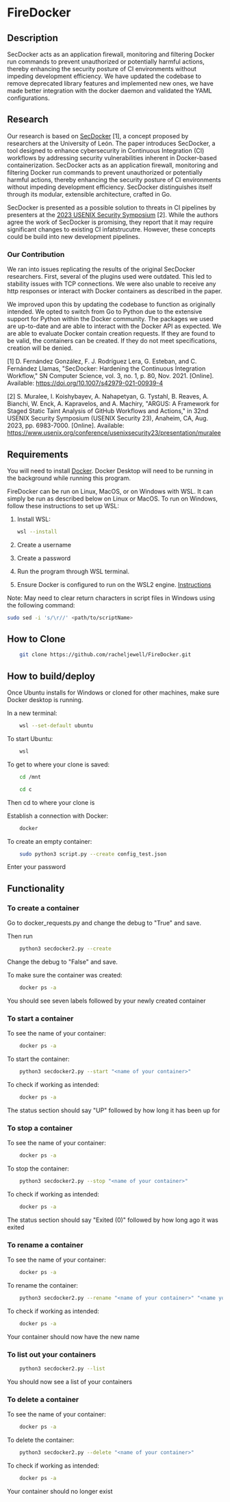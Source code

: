 # FireDocker

## Description

SecDocker acts as an application firewall, monitoring and filtering Docker run commands to prevent unauthorized or potentially harmful actions, thereby enhancing the security posture of CI environments without impeding development efficiency. We have updated the codebase to remove deprecated library features and implemented new ones, we have made better integration with the docker daemon and validated the YAML configurations.

## Research

Our research is based on [SecDocker](https://doi.org/10.1007/s42979-021-00939-4) [1], a concept proposed by researchers at the University of León. The paper introduces SecDocker, a tool designed to enhance cybersecurity in Continuous Integration (CI) workflows by addressing security vulnerabilities inherent in Docker-based containerization. SecDocker acts as an application firewall, monitoring and filtering Docker run commands to prevent unauthorized or potentially harmful actions, thereby enhancing the security posture of CI environments without impeding development efficiency. SecDocker distinguishes itself through its modular, extensible architecture, crafted in Go.

SecDocker is presented as a possible solution to threats in CI pipelines by presenters at the [2023 USENIX Security Symposium](https://www.usenix.org/conference/usenixsecurity23/presentation/muralee) [2]. While the authors agree the work of SecDocker is promising, they report that it may require significant changes to existing CI infatstrucutre. However, these concepts could be build into new development pipelines.

### Our Contribution

We ran into issues replicating the results of the original SecDocker researchers. First, several of the plugins used were outdated. This led to stability issues with TCP connections. We were also unable to receive any http responses or interact with Docker containers as described in the paper.

We improved upon this by updating the codebase to function as originally intended. We opted to switch from Go to Python due to the extensive support for Python within the Docker community. The packages we used are up-to-date and are able to interact with the Docker API as expected. We are able to evaluate Docker contain creation requests. If they are found to be valid, the containers can be created. If they do not meet specifications, creation will be denied.

[1] D. Fernández González, F. J. Rodríguez Lera, G. Esteban, and C. Fernández Llamas, "SecDocker: Hardening the Continuous Integration Workflow," SN Computer Science, vol. 3, no. 1, p. 80, Nov. 2021. [Online]. Available: <https://doi.org/10.1007/s42979-021-00939-4>

[2] S. Muralee, I. Koishybayev, A. Nahapetyan, G. Tystahl, B. Reaves, A. Bianchi, W. Enck, A. Kapravelos, and A. Machiry, "ARGUS: A Framework for Staged Static Taint Analysis of GitHub Workflows and Actions," in 32nd USENIX Security Symposium (USENIX Security 23), Anaheim, CA, Aug. 2023, pp. 6983-7000. [Online]. Available: <https://www.usenix.org/conference/usenixsecurity23/presentation/muralee>

## Requirements

You will need to install [Docker](https://www.docker.com/get-started/). Docker Desktop will need to be running in the background while running this program.

FireDocker can be run on Linux, MacOS, or on Windows with WSL. It can simply be run as described below on Linux or MacOS. To run on Windows, follow these instructions to set up WSL:

1. Install WSL:

    ```bash
    wsl --install
    ```

2. Create a username
3. Create a password
4. Run the program through WSL terminal.
5. Ensure Docker is configured to run on the WSL2 engine. [Instructions](https://docs.docker.com/desktop/wsl/)

Note: May need to clear return characters in script files in Windows using the following command:

```bash
sudo sed -i 's/\r//' <path/to/scriptName>
```

## How to Clone

```bash
    git clone https://github.com/racheljewell/FireDocker.git
```

## How to build/deploy

Once Ubuntu installs for Windows or cloned for other machines, make sure Docker desktop is running.

In a new terminal:

```bash
    wsl --set-default ubuntu
```

To start Ubuntu:

```bash
    wsl
```

To get to where your clone is saved:

```bash
    cd /mnt
```

```bash
    cd c
```

Then cd to where your clone is

Establish a connection with Docker:

```bash
    docker
```

To create an empty container:

```bash
    sudo python3 script.py --create config_test.json
```

Enter your password

## Functionality

### To create a container

Go to docker_requests.py and change the debug to "True" and save.

Then run

```bash
    python3 secdocker2.py --create
```

Change the debug to "False" and save.

To make sure the container was created:

```bash
    docker ps -a
```

You should see seven labels followed by your newly created container

### To start a container

To see the name of your container:

```bash
    docker ps -a
```

To start the container:

```bash
    python3 secdocker2.py --start "<name of your container>"
```

To check if working as intended:

```bash
    docker ps -a
```

The status section should say "UP" followed by how long it has been up for

### To stop a container

To see the name of your container:

```bash
    docker ps -a
```

To stop the container:

```bash
    python3 secdocker2.py --stop "<name of your container>"
```

To check if working as intended:

```bash
    docker ps -a
```

The status section should say "Exited (0)" followed by how long ago it was exited

### To rename a container

To see the name of your container:

```bash
    docker ps -a
```

To rename the container:

```bash
    python3 secdocker2.py --rename "<name of your container>" "<name you want to rename it to>"
```

To check if working as intended:

```bash
    docker ps -a
```

Your container should now have the new name

### To list out your containers

```bash
    python3 secdocker2.py --list
```

You should now see a list of your containers

### To delete a container

To see the name of your container:

```bash
    docker ps -a
```

To delete the container:

```bash
    python3 secdocker2.py --delete "<name of your container>"
```

To check if working as intended:

```bash
    docker ps -a
```

Your container should no longer exist
